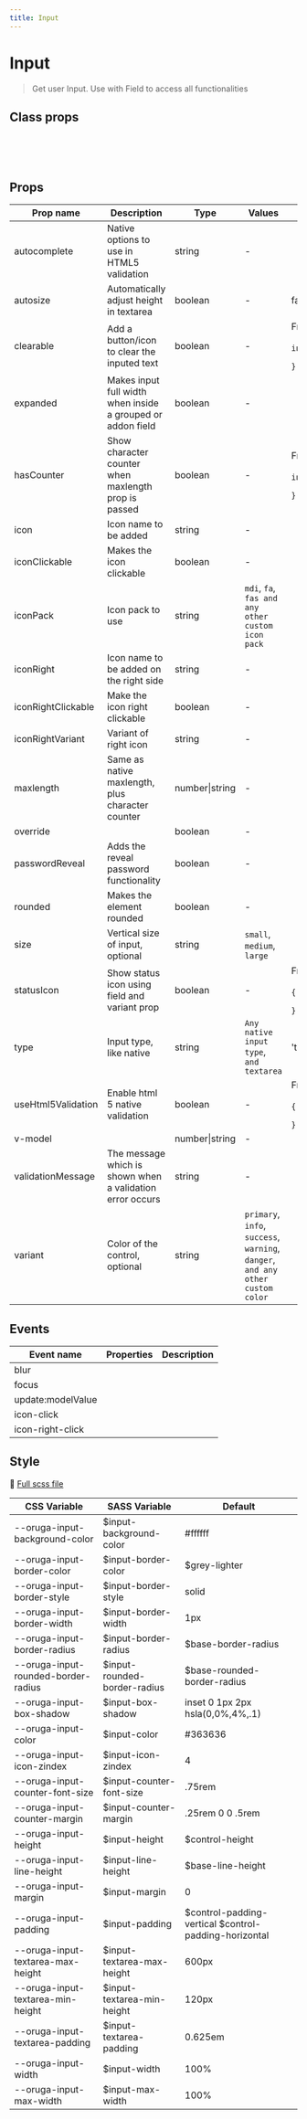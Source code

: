 ```yaml
---
title: Input
---
```


# Input

<div class="vp-doc">

> Get user Input. Use with Field to access all functionalities

<Carbon />
</div>
<example-input />

## Class props

<br />

<inspector-input-viewer />

<br />
<br />

<div class="vp-doc">

## Props

| Prop name          | Description                                                 | Type           | Values                                                                          | Default                                                                                                                                  |
| ------------------ | ----------------------------------------------------------- | -------------- | ------------------------------------------------------------------------------- | ---------------------------------------------------------------------------------------------------------------------------------------- |
| autocomplete       | Native options to use in HTML5 validation                   | string         | -                                                                               |                                                                                                                                          |
| autosize           | Automatically adjust height in textarea                     | boolean        | -                                                                               | false                                                                                                                                    |
| clearable          | Add a button/icon to clear the inputed text                 | boolean        | -                                                                               | <div>From <b>config</b></div><br><code style='white-space: nowrap; padding: 0;'> input: {<br>&nbsp;&nbsp;clearable: false<br>}</code>    |
| expanded           | Makes input full width when inside a grouped or addon field | boolean        | -                                                                               |                                                                                                                                          |
| hasCounter         | Show character counter when maxlength prop is passed        | boolean        | -                                                                               | <div>From <b>config</b></div><br><code style='white-space: nowrap; padding: 0;'> input: {<br>&nbsp;&nbsp;counter: false<br>}</code>      |
| icon               | Icon name to be added                                       | string         | -                                                                               |                                                                                                                                          |
| iconClickable      | Makes the icon clickable                                    | boolean        | -                                                                               |                                                                                                                                          |
| iconPack           | Icon pack to use                                            | string         | `mdi`, `fa`, `fas and any other custom icon pack`                               |                                                                                                                                          |
| iconRight          | Icon name to be added on the right side                     | string         | -                                                                               |                                                                                                                                          |
| iconRightClickable | Make the icon right clickable                               | boolean        | -                                                                               |                                                                                                                                          |
| iconRightVariant   | Variant of right icon                                       | string         | -                                                                               |                                                                                                                                          |
| maxlength          | Same as native maxlength, plus character counter            | number\|string | -                                                                               |                                                                                                                                          |
| override           |                                                             | boolean        | -                                                                               |                                                                                                                                          |
| passwordReveal     | Adds the reveal password functionality                      | boolean        | -                                                                               |                                                                                                                                          |
| rounded            | Makes the element rounded                                   | boolean        | -                                                                               |                                                                                                                                          |
| size               | Vertical size of input, optional                            | string         | `small`, `medium`, `large`                                                      |                                                                                                                                          |
| statusIcon         | Show status icon using field and variant prop               | boolean        | -                                                                               | <div>From <b>config</b></div><br><code style='white-space: nowrap; padding: 0;'>{<br>&nbsp;&nbsp; "statusIcon": true<br>}</code>         |
| type               | Input type, like native                                     | string         | `Any native input type`, `and textarea`                                         | 'text'                                                                                                                                   |
| useHtml5Validation | Enable html 5 native validation                             | boolean        | -                                                                               | <div>From <b>config</b></div><br><code style='white-space: nowrap; padding: 0;'>{<br>&nbsp;&nbsp; "useHtml5Validation": true<br>}</code> |
| v-model            |                                                             | number\|string | -                                                                               |                                                                                                                                          |
| validationMessage  | The message which is shown when a validation error occurs   | string         | -                                                                               |                                                                                                                                          |
| variant            | Color of the control, optional                              | string         | `primary`, `info`, `success`, `warning`, `danger`, `and any other custom color` |                                                                                                                                          |

## Events

| Event name        | Properties | Description |
| ----------------- | ---------- | ----------- |
| blur              |            |
| focus             |            |
| update:modelValue |            |
| icon-click        |            |
| icon-right-click  |            |

## Style

📄 [Full scss file](https://github.com/oruga-ui/oruga/blob/master/packages/oruga/src/scss/components/_input.scss)

| CSS Variable                        | SASS Variable                 | Default                                               |
| ----------------------------------- | ----------------------------- | ----------------------------------------------------- |
| --oruga-input-background-color      | \$input-background-color      | #ffffff                                               |
| --oruga-input-border-color          | \$input-border-color          | \$grey-lighter                                        |
| --oruga-input-border-style          | \$input-border-style          | solid                                                 |
| --oruga-input-border-width          | \$input-border-width          | 1px                                                   |
| --oruga-input-border-radius         | \$input-border-radius         | \$base-border-radius                                  |
| --oruga-input-rounded-border-radius | \$input-rounded-border-radius | \$base-rounded-border-radius                          |
| --oruga-input-box-shadow            | \$input-box-shadow            | inset 0 1px 2px hsla(0,0%,4%,.1)                      |
| --oruga-input-color                 | \$input-color                 | #363636                                               |
| --oruga-input-icon-zindex           | \$input-icon-zindex           | 4                                                     |
| --oruga-input-counter-font-size     | \$input-counter-font-size     | .75rem                                                |
| --oruga-input-counter-margin        | \$input-counter-margin        | .25rem 0 0 .5rem                                      |
| --oruga-input-height                | \$input-height                | \$control-height                                      |
| --oruga-input-line-height           | \$input-line-height           | \$base-line-height                                    |
| --oruga-input-margin                | \$input-margin                | 0                                                     |
| --oruga-input-padding               | \$input-padding               | $control-padding-vertical $control-padding-horizontal |
| --oruga-input-textarea-max-height   | \$input-textarea-max-height   | 600px                                                 |
| --oruga-input-textarea-min-height   | \$input-textarea-min-height   | 120px                                                 |
| --oruga-input-textarea-padding      | \$input-textarea-padding      | 0.625em                                               |
| --oruga-input-width                 | \$input-width                 | 100%                                                  |
| --oruga-input-max-width             | \$input-max-width             | 100%                                                  |

</div>

